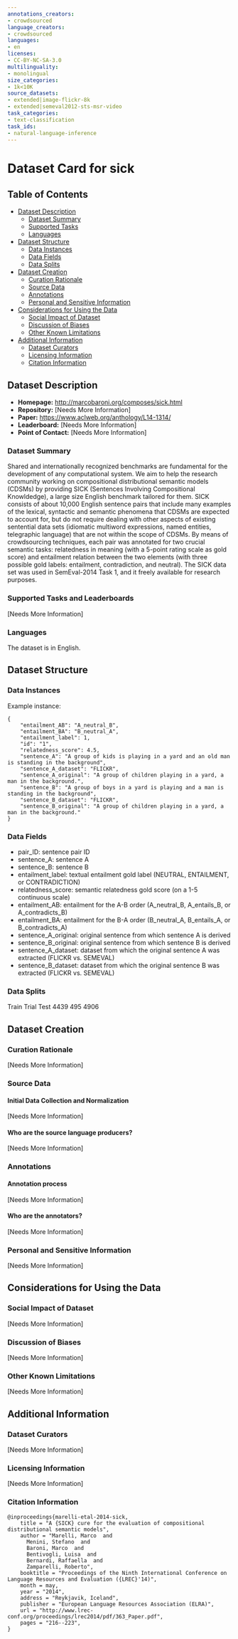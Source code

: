 ```yaml
---
annotations_creators:
- crowdsourced
language_creators:
- crowdsourced
languages:
- en
licenses:
- CC-BY-NC-SA-3.0
multilinguality:
- monolingual
size_categories:
- 1k<10K
source_datasets:
- extended|image-flickr-8k
- extended|semeval2012-sts-msr-video
task_categories:
- text-classification
task_ids:
- natural-language-inference
---
```


# Dataset Card for sick

## Table of Contents
- [Dataset Description](#dataset-description)
  - [Dataset Summary](#dataset-summary)
  - [Supported Tasks](#supported-tasks-and-leaderboards)
  - [Languages](#languages)
- [Dataset Structure](#dataset-structure)
  - [Data Instances](#data-instances)
  - [Data Fields](#data-instances)
  - [Data Splits](#data-instances)
- [Dataset Creation](#dataset-creation)
  - [Curation Rationale](#curation-rationale)
  - [Source Data](#source-data)
  - [Annotations](#annotations)
  - [Personal and Sensitive Information](#personal-and-sensitive-information)
- [Considerations for Using the Data](#considerations-for-using-the-data)
  - [Social Impact of Dataset](#social-impact-of-dataset)
  - [Discussion of Biases](#discussion-of-biases)
  - [Other Known Limitations](#other-known-limitations)
- [Additional Information](#additional-information)
  - [Dataset Curators](#dataset-curators)
  - [Licensing Information](#licensing-information)
  - [Citation Information](#citation-information)

## Dataset Description

- **Homepage:** http://marcobaroni.org/composes/sick.html
- **Repository:** [Needs More Information]
- **Paper:** https://www.aclweb.org/anthology/L14-1314/
- **Leaderboard:** [Needs More Information]
- **Point of Contact:** [Needs More Information]

### Dataset Summary

Shared and internationally recognized benchmarks are fundamental for the development of any computational system. We aim to help the research community working on compositional distributional semantic models (CDSMs) by providing SICK (Sentences Involving Compositional Knowldedge), a large size English benchmark tailored for them. SICK consists of about 10,000 English sentence pairs that include many examples of the lexical, syntactic and semantic phenomena that CDSMs are expected to account for, but do not require dealing with other aspects of existing sentential data sets (idiomatic multiword expressions, named entities, telegraphic language) that are not within the scope of CDSMs. By means of crowdsourcing techniques, each pair was annotated for two crucial semantic tasks: relatedness in meaning (with a 5-point rating scale as gold score) and entailment relation between the two elements (with three possible gold labels: entailment, contradiction, and neutral). The SICK data set was used in SemEval-2014 Task 1, and it freely available for research purposes.


### Supported Tasks and Leaderboards

[Needs More Information]

### Languages

The dataset is in English.

## Dataset Structure

### Data Instances

Example instance:
```
{
    "entailment_AB": "A_neutral_B",
    "entailment_BA": "B_neutral_A",
    "entailment_label": 1,
    "id": "1",
    "relatedness_score": 4.5,
    "sentence_A": "A group of kids is playing in a yard and an old man is standing in the background",
    "sentence_A_dataset": "FLICKR",
    "sentence_A_original": "A group of children playing in a yard, a man in the background.",
    "sentence_B": "A group of boys in a yard is playing and a man is standing in the background",
    "sentence_B_dataset": "FLICKR",
    "sentence_B_original": "A group of children playing in a yard, a man in the background."
}
```

### Data Fields

- pair_ID: sentence pair ID
- sentence_A: sentence A
- sentence_B: sentence B
- entailment_label: textual entailment gold label (NEUTRAL, ENTAILMENT, or CONTRADICTION)
- relatedness_score: semantic relatedness gold score (on a 1-5 continuous scale)
- entailment_AB: entailment for the A-B order (A_neutral_B, A_entails_B, or A_contradicts_B)
- entailment_BA: entailment for the B-A order (B_neutral_A, B_entails_A, or B_contradicts_A)
- sentence_A_original: original sentence from which sentence A is derived
- sentence_B_original: original sentence from which sentence B is derived
- sentence_A_dataset: dataset from which the original sentence A was extracted (FLICKR vs. SEMEVAL)
- sentence_B_dataset: dataset from which the original sentence B was extracted (FLICKR vs. SEMEVAL)

### Data Splits

Train Trial Test
4439 495 4906

## Dataset Creation

### Curation Rationale

[Needs More Information]

### Source Data

#### Initial Data Collection and Normalization

[Needs More Information]

#### Who are the source language producers?

[Needs More Information]

### Annotations

#### Annotation process

[Needs More Information]

#### Who are the annotators?

[Needs More Information]

### Personal and Sensitive Information

[Needs More Information]

## Considerations for Using the Data

### Social Impact of Dataset

[Needs More Information]

### Discussion of Biases

[Needs More Information]

### Other Known Limitations

[Needs More Information]

## Additional Information

### Dataset Curators

[Needs More Information]

### Licensing Information

[Needs More Information]

### Citation Information

```
@inproceedings{marelli-etal-2014-sick,
    title = "A {SICK} cure for the evaluation of compositional distributional semantic models",
    author = "Marelli, Marco  and
      Menini, Stefano  and
      Baroni, Marco  and
      Bentivogli, Luisa  and
      Bernardi, Raffaella  and
      Zamparelli, Roberto",
    booktitle = "Proceedings of the Ninth International Conference on Language Resources and Evaluation ({LREC}'14)",
    month = may,
    year = "2014",
    address = "Reykjavik, Iceland",
    publisher = "European Language Resources Association (ELRA)",
    url = "http://www.lrec-conf.org/proceedings/lrec2014/pdf/363_Paper.pdf",
    pages = "216--223",
}
```
